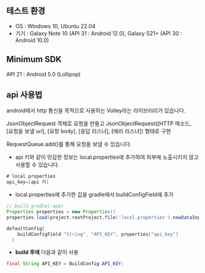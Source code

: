 ## 테스트 환경
- OS : Windows 10, Ubuntu 22.04
- 기기 : Galaxy Note 10 (API 31 : Android 12.0), Galaxy S21+ (API 30 : Android 10.0)

## Minimum SDK

API 21 : Android 5.0 (Lollipop)

## api 사용법

android에서 http 통신을 목적으로 사용하는 Volley라는 라이브러리가 있습니다.

JsonObjectRequest 객체로 요청을 만들고
  JsonObjectRequest([HTTP 메소드, [요청을 보낼 url], [요청 body], [응답 리스너], [에러 리스너]) 형태로 구현
  
RequestQueue.add()를 통해 요청을 보낼 수 있습니다.

- api 키와 같이 민감한 정보는 local.properties에 추가하여 외부에 노출시키지 않고 사용할 수 있습니다.

```groovy
# local.properties
api_key=[api 키]
```

- local.properties에 추가한 값을 gradle에서 buildConfigField에 추가

```gradle
// build.gradle(:app)
Properties properties = new Properties()
properties.load(project.rootProject.file('local.properties').newDataInputStream())

defaultConfig{
    buildConfigField "String", "API_KEY", properties["api_key"]
  }
```

- **build 후에** 다음과 같이 사용

```java
final String API_KEY = BuildConfig.API_KEY;
```

